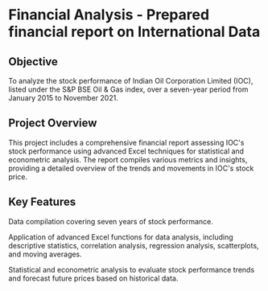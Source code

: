 # Financial Analysis - Prepared financial report on International Data
## Objective
To analyze the stock performance of Indian Oil Corporation Limited (IOC), listed under the S&P BSE Oil & Gas index, over a seven-year period from January 2015 to November 2021.

## Project Overview
This project includes a comprehensive financial report assessing IOC's stock performance using advanced Excel techniques for statistical and econometric analysis. The report compiles various metrics and insights, providing a detailed overview of the trends and movements in IOC's stock price.

## Key Features
Data compilation covering seven years of stock performance.

Application of advanced Excel functions for data analysis, including descriptive statistics, correlation analysis, regression analysis, scatterplots, and moving averages.

Statistical and econometric analysis to evaluate stock performance trends and forecast future prices based on historical data.
